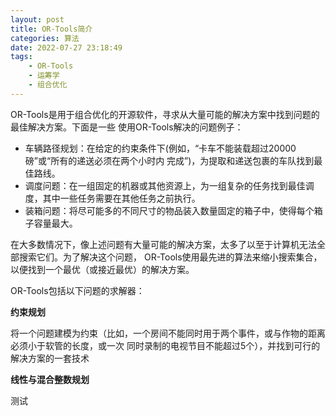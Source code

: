 ```yaml
---
layout: post
title: OR-Tools简介
categories: 算法
date: 2022-07-27 23:18:49
tags:
    - OR-Tools
    - 运筹学
    - 组合优化
---
```


OR-Tools是用于组合优化的开源软件，寻求从大量可能的解决方案中找到问题的最佳解决方案。下面是一些
使用OR-Tools解决的问题例子：
* 车辆路径规划：在给定的约束条件下(例如，“卡车不能装载超过20000磅”或“所有的递送必须在两个小时内
完成”)，为提取和递送包裹的车队找到最佳路线。
* 调度问题：在一组固定的机器或其他资源上，为一组复杂的任务找到最佳调度，其中一些任务需要在其他任务之前执行。
* 装箱问题：将尽可能多的不同尺寸的物品装入数量固定的箱子中，使得每个箱子容量最大。

在大多数情况下，像上述问题有大量可能的解决方案，太多了以至于计算机无法全部搜索它们。为了解决这个问题，
OR-Tools使用最先进的算法来缩小搜索集合，以便找到一个最优（或接近最优）的解决方案。

OR-Tools包括以下问题的求解器：

**约束规划**

将一个问题建模为约束（比如，一个房间不能同时用于两个事件，或与作物的距离必须小于软管的长度，或一次
同时录制的电视节目不能超过5个），并找到可行的解决方案的一套技术

**线性与混合整数规划**

测试

